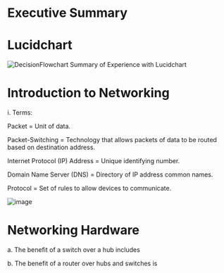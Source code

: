 # Executive Summary


# Lucidchart

![DecisionFlowchart](https://user-images.githubusercontent.com/90066230/139084703-3a343143-4e66-47c1-b2eb-dcbb557d51de.jpeg)
Summary of Experience with Lucidchart

# Introduction to Networking

i. Terms:

Packet = Unit of data.

Packet-Switching = Technology that allows packets of data to be routed based on destination address.

Internet Protocol (IP) Address = Unique identifying number.

Domain Name Server (DNS) = Directory of IP address common names.

Protocol = Set of rules to allow devices to communicate.

![image](https://user-images.githubusercontent.com/90066230/139249003-5c15f8f1-6408-4d52-bf47-d76c164f7e2e.png)

# Networking Hardware

a. The benefit of a switch over a hub includes 

b. The benefit of a router over hubs and switches is 
